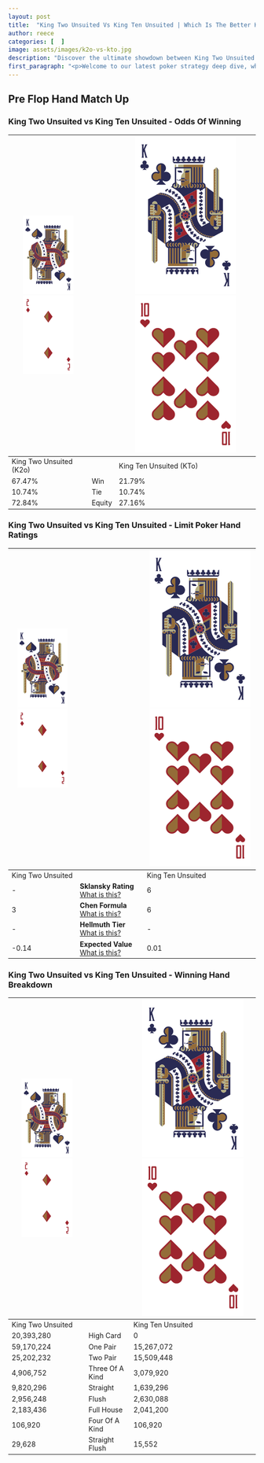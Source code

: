 ```yaml
---
layout: post
title:  "King Two Unsuited Vs King Ten Unsuited | Which Is The Better Hand In Poker? A Complete Guide"
author: reece
categories: [  ]
image: assets/images/k2o-vs-kto.jpg
description: "Discover the ultimate showdown between King Two Unsuited and King Ten Unsuited in poker! Uncover the odds, strategies, and scenarios where one hand triumphs over the other. Get ready to up your poker game with this thrilling analysis."
first_paragraph: "<p>Welcome to our latest poker strategy deep dive, where we're pitting two distinct hands against each other in a high-stakes showdown: King Two Unsuited vs King Ten Unsuited.</p><p>In the dynamic world of poker, every decision counts, and knowing which hand holds the upper hand is key to your success at the table.</p><p>In this article, we'll dissect these two hands, explore the scenarios where one dominates the other, and equip you with the knowledge to make strategic choices that can tip the odds in your favor.</p><p>Get ready to unravel the intriguing dynamics of these poker hands and elevate your game to new heights.</p>"
---
```




[comment]: # (sp0)

## Pre Flop Hand Match Up

<div class="table hand-ratings" markdown="1"> 



### King Two Unsuited vs King Ten Unsuited - Odds Of Winning


    
| ![image info](assets/images/hand1/K.png) ![image info](assets/images/hand1/2o.png) |  | ![image info](assets/images/hand2/K.png) ![image info](assets/images/hand2/To.png) |
| -------- | -------- | -------- |
| King Two Unsuited (K2o) |  | King Ten Unsuited (KTo) |
| 67.47% | Win | 21.79% |
| 10.74% | Tie | 10.74% |
| 72.84% | Equity | 27.16% |




[comment]: # (sp1)



### King Two Unsuited vs King Ten Unsuited - Limit Poker Hand Ratings


    
| ![image info](assets/images/hand1/K.png) ![image info](assets/images/hand1/2o.png) |  | ![image info](assets/images/hand2/K.png) ![image info](assets/images/hand2/To.png) |
| -------- | -------- | -------- |
| King Two Unsuited |  | King Ten Unsuited |
| - | **Sklansky Rating** [What is this?](/sklansky-rating-explained) | 6 |
| 3 | **Chen Formula** [What is this?](/chen-formula-explained) | 6 |
| - | **Hellmuth Tier** [What is this?](/Hellmuth-tier-explained) | - |
| -0.14 | **Expected Value** [What is this?](/expected-value-explained) | 0.01 |




[comment]: # (sp2)



### King Two Unsuited vs King Ten Unsuited - Winning Hand Breakdown


    
| ![image info](assets/images/hand1/K.png) ![image info](assets/images/hand1/2o.png) |  | ![image info](assets/images/hand2/K.png) ![image info](assets/images/hand2/To.png) |
| -------- | -------- | -------- |
| King Two Unsuited |  | King Ten Unsuited |
| 20,393,280 | High Card | 0 |
| 59,170,224 | One Pair | 15,267,072 |
| 25,202,232 | Two Pair | 15,509,448 |
| 4,906,752 | Three Of A Kind | 3,079,920 |
| 9,820,296 | Straight | 1,639,296 |
| 2,956,248 | Flush | 2,630,088 |
| 2,183,436 | Full House | 2,041,200 |
| 106,920 | Four Of A Kind | 106,920 |
| 29,628 | Straight Flush | 15,552 |




[comment]: # (sp3)



</div>

[comment]: # (sp4)



[comment]: # (sp5)

